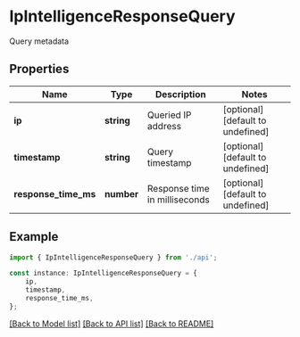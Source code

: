 # IpIntelligenceResponseQuery

Query metadata

## Properties

Name | Type | Description | Notes
------------ | ------------- | ------------- | -------------
**ip** | **string** | Queried IP address | [optional] [default to undefined]
**timestamp** | **string** | Query timestamp | [optional] [default to undefined]
**response_time_ms** | **number** | Response time in milliseconds | [optional] [default to undefined]

## Example

```typescript
import { IpIntelligenceResponseQuery } from './api';

const instance: IpIntelligenceResponseQuery = {
    ip,
    timestamp,
    response_time_ms,
};
```

[[Back to Model list]](../README.md#documentation-for-models) [[Back to API list]](../README.md#documentation-for-api-endpoints) [[Back to README]](../README.md)
